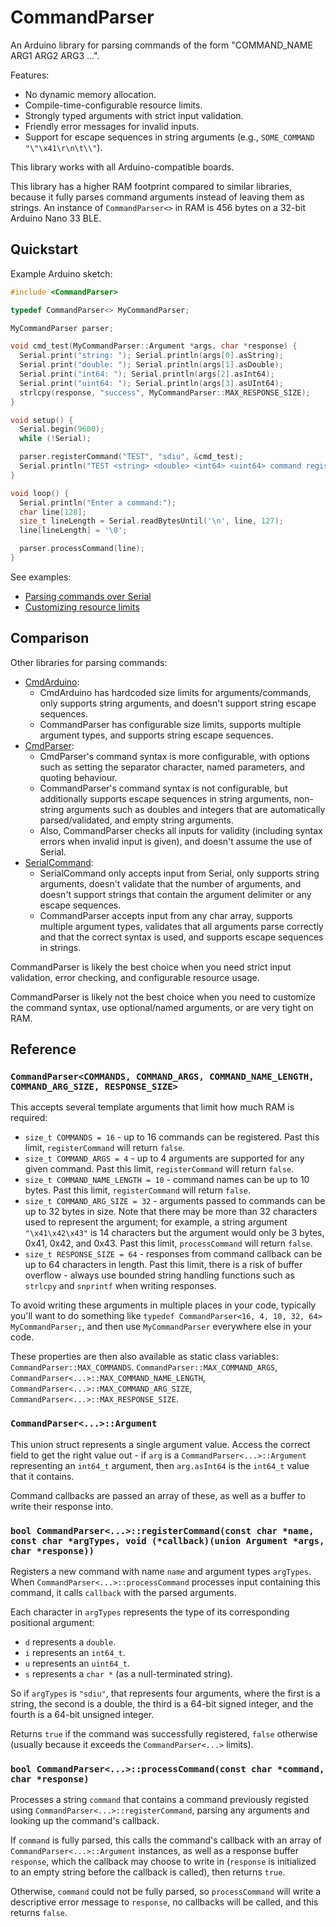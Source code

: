 CommandParser
=============

An Arduino library for parsing commands of the form "COMMAND_NAME ARG1 ARG2 ARG3 ...".

Features:

* No dynamic memory allocation.
* Compile-time-configurable resource limits.
* Strongly typed arguments with strict input validation.
* Friendly error messages for invalid inputs.
* Support for escape sequences in string arguments (e.g., `SOME_COMMAND "\"\x41\r\n\t\\"`).

This library works with all Arduino-compatible boards.

This library has a higher RAM footprint compared to similar libraries, because it fully parses command arguments instead of leaving them as strings. An instance of `CommandParser<>` in RAM is 456 bytes on a 32-bit Arduino Nano 33 BLE.

Quickstart
----------

Example Arduino sketch:

```cpp
#include <CommandParser>

typedef CommandParser<> MyCommandParser;

MyCommandParser parser;

void cmd_test(MyCommandParser::Argument *args, char *response) {
  Serial.print("string: "); Serial.println(args[0].asString);
  Serial.print("double: "); Serial.println(args[1].asDouble);
  Serial.print("int64: "); Serial.println(args[2].asInt64);
  Serial.print("uint64: "); Serial.println(args[3].asUInt64);
  strlcpy(response, "success", MyCommandParser::MAX_RESPONSE_SIZE);
}

void setup() {
  Serial.begin(9600);
  while (!Serial);

  parser.registerCommand("TEST", "sdiu", &cmd_test);
  Serial.println("TEST <string> <double> <int64> <uint64> command registered");
}

void loop() {
  Serial.println("Enter a command:");
  char line[128];
  size_t lineLength = Serial.readBytesUntil('\n', line, 127);
  line[lineLength] = '\0';

  parser.processCommand(line);
}
```

See examples:

* [Parsing commands over Serial](examples/SerialCommands/SerialCommands.ino)
* [Customizing resource limits](examples/CustomizeParameters/CustomizeParameters.ino)

Comparison
----------

Other libraries for parsing commands:

* [CmdArduino](https://github.com/joshmarinacci/CmdArduino):
    * CmdArduino has hardcoded size limits for arguments/commands, only supports string arguments, and doesn't support string escape sequences.
    * CommandParser has configurable size limits, supports multiple argument types, and supports string escape sequences.
* [CmdParser](https://github.com/pvizeli/CmdParser):
    * CmdParser's command syntax is more configurable, with options such as setting the separator character, named parameters, and quoting behaviour.
    * CommandParser's command syntax is not configurable, but additionally supports escape sequences in string arguments, non-string arguments such as doubles and integers that are automatically parsed/validated, and empty string arguments.
    * Also, CommandParser checks all inputs for validity (including syntax errors when invalid input is given), and doesn't assume the use of Serial.
* [SerialCommand](https://github.com/kroimon/Arduino-SerialCommand):
    * SerialCommand only accepts input from Serial, only supports string arguments, doesn't validate that the number of arguments, and doesn't support strings that contain the argument delimiter or any escape sequences.
    * CommandParser accepts input from any char array, supports multiple argument types, validates that all arguments parse correctly and that the correct syntax is used, and supports escape sequences in strings.

CommandParser is likely the best choice when you need strict input validation, error checking, and configurable resource usage.

CommandParser is likely not the best choice when you need to customize the command syntax, use optional/named arguments, or are very tight on RAM.

Reference
---------

### `CommandParser<COMMANDS, COMMAND_ARGS, COMMAND_NAME_LENGTH, COMMAND_ARG_SIZE, RESPONSE_SIZE>`

This accepts several template arguments that limit how much RAM is required:

* `size_t COMMANDS = 16` - up to 16 commands can be registered. Past this limit, `registerCommand` will return `false`.
* `size_t COMMAND_ARGS = 4` - up to 4 arguments are supported for any given command. Past this limit, `registerCommand` will return `false`.
* `size_t COMMAND_NAME_LENGTH = 10` - command names can be up to 10 bytes. Past this limit, `registerCommand` will return `false`.
* `size_t COMMAND_ARG_SIZE = 32` - arguments passed to commands can be up to 32 bytes in size. Note that there may be more than 32 characters used to represent the argument; for example, a string argument `"\x41\x42\x43"` is 14 characters but the argument would only be 3 bytes, 0x41, 0x42, and 0x43. Past this limit, `processCommand` will return `false`.
* `size_t RESPONSE_SIZE = 64` - responses from command callback can be up to 64 characters in length. Past this limit, there is a risk of buffer overflow - always use bounded string handling functions such as `strlcpy` and `snprintf` when writing responses.

To avoid writing these arguments in multiple places in your code, typically you'll want to do something like `typedef CommandParser<16, 4, 10, 32, 64> MyCommandParser;`, and then use `MyCommandParser` everywhere else in your code.

These properties are then also available as static class variables: `CommandParser::MAX_COMMANDS`. `CommandParser::MAX_COMMAND_ARGS`, `CommandParser<...>::MAX_COMMAND_NAME_LENGTH`, `CommandParser<...>::MAX_COMMAND_ARG_SIZE`, `CommandParser<...>::MAX_RESPONSE_SIZE`.

### `CommandParser<...>::Argument`

This union struct represents a single argument value. Access the correct field to get the right value out - if `arg` is a `CommandParser<...>::Argument` representing an `int64_t` argument, then `arg.asInt64` is the `int64_t` value that it contains.

Command callbacks are passed an array of these, as well as a buffer to write their response into.

### `bool CommandParser<...>::registerCommand(const char *name, const char *argTypes, void (*callback)(union Argument *args, char *response))`

Registers a new command with name `name` and argument types `argTypes`. When `CommandParser<...>::processCommand` processes input containing this command, it calls `callback` with the parsed arguments.

Each character in `argTypes` represents the type of its corresponding positional argument:

* `d` represents a `double`.
* `i` represents an `int64_t`.
* `u` represents an `uint64_t`.
* `s` represents a `char *` (as a null-terminated string).

So if `argTypes` is `"sdiu"`, that represents four arguments, where the first is a string, the second is a double, the third is a 64-bit signed integer, and the fourth is a 64-bit unsigned integer.

Returns `true` if the command was successfully registered, `false` otherwise (usually because it exceeds the `CommandParser<...>` limits).

### `bool CommandParser<...>::processCommand(const char *command, char *response)`

Processes a string `command` that contains a command previously registed using `CommandParser<...>::registerCommand`, parsing any arguments and looking up the command's callback.

If `command` is fully parsed, this calls the command's callback with an array of `CommandParser<...>::Argument` instances, as well as a response buffer `response`, which the callback may choose to write in (`response` is initialized to an empty string before the callback is called), then returns `true`.

Otherwise, `command` could not be fully parsed, so `processCommand` will write a descriptive error message to `response`, no callbacks will be called, and this returns `false`.
